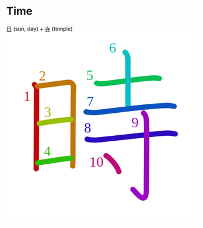 # Time

[日](Kanji/kanji-dict/日.md) (sun, day) + [寺](Kanji/kanji-dict/寺.md) (temple)
![6642](Kanji/kanji-colorize/6642.svg)

